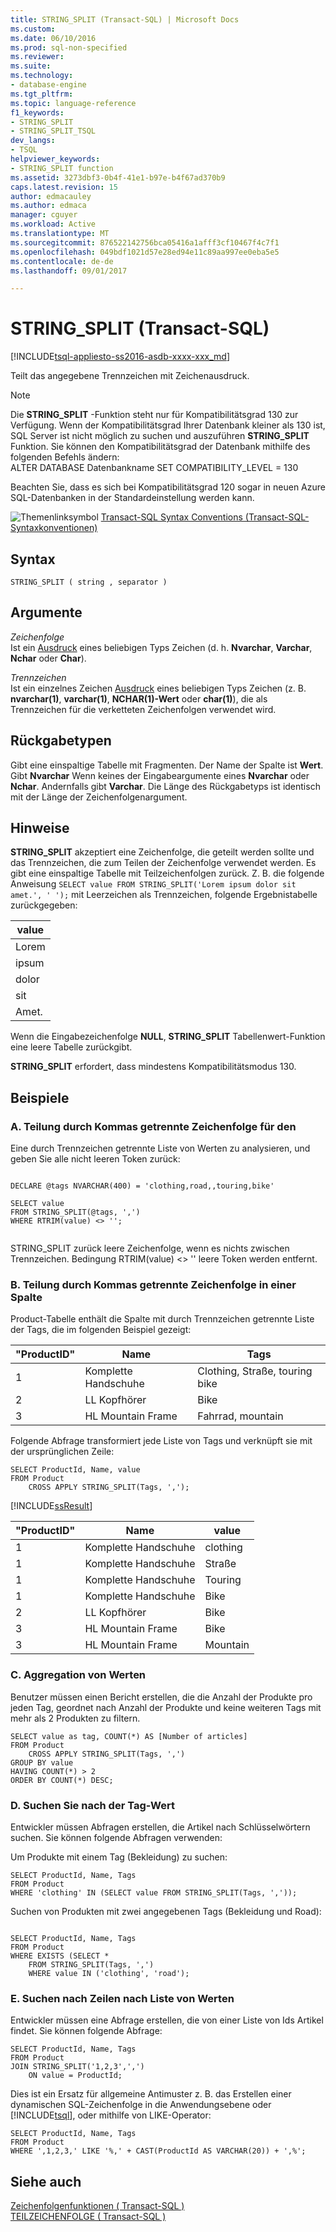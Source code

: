 ```yaml
---
title: STRING_SPLIT (Transact-SQL) | Microsoft Docs
ms.custom: 
ms.date: 06/10/2016
ms.prod: sql-non-specified
ms.reviewer: 
ms.suite: 
ms.technology:
- database-engine
ms.tgt_pltfrm: 
ms.topic: language-reference
f1_keywords:
- STRING_SPLIT
- STRING_SPLIT_TSQL
dev_langs:
- TSQL
helpviewer_keywords:
- STRING_SPLIT function
ms.assetid: 3273dbf3-0b4f-41e1-b97e-b4f67ad370b9
caps.latest.revision: 15
author: edmacauley
ms.author: edmaca
manager: cguyer
ms.workload: Active
ms.translationtype: MT
ms.sourcegitcommit: 876522142756bca05416a1afff3cf10467f4c7f1
ms.openlocfilehash: 049bdf1021d57e28ed94e11c89aa997ee0eba5e5
ms.contentlocale: de-de
ms.lasthandoff: 09/01/2017

---
```

# <a name="stringsplit-transact-sql"></a>STRING_SPLIT (Transact-SQL)
[!INCLUDE[tsql-appliesto-ss2016-asdb-xxxx-xxx_md](../../includes/tsql-appliesto-ss2016-asdb-xxxx-xxx-md.md)]

  Teilt das angegebene Trennzeichen mit Zeichenausdruck.  
  
> [!NOTE]  
>  Die **STRING_SPLIT** -Funktion steht nur für Kompatibilitätsgrad 130 zur Verfügung. Wenn der Kompatibilitätsgrad Ihrer Datenbank kleiner als 130 ist, SQL Server ist nicht möglich zu suchen und auszuführen **STRING_SPLIT** Funktion. Sie können den Kompatibilitätsgrad der Datenbank mithilfe des folgenden Befehls ändern:  
> ALTER DATABASE Datenbankname SET COMPATIBILITY_LEVEL = 130  
>   
>  Beachten Sie, dass es sich bei Kompatibilitätsgrad 120 sogar in neuen Azure SQL-Datenbanken in der Standardeinstellung werden kann.  
  
 ![Themenlinksymbol](../../database-engine/configure-windows/media/topic-link.gif "Topic link icon") [Transact-SQL Syntax Conventions (Transact-SQL-Syntaxkonventionen)](../../t-sql/language-elements/transact-sql-syntax-conventions-transact-sql.md)  
  
## <a name="syntax"></a>Syntax  
  
```  
STRING_SPLIT ( string , separator )  
```  
  
## <a name="arguments"></a>Argumente  
 *Zeichenfolge*  
 Ist ein [Ausdruck](../../t-sql/language-elements/expressions-transact-sql.md) eines beliebigen Typs Zeichen (d. h. **Nvarchar**, **Varchar**, **Nchar** oder **Char**).  
  
 *Trennzeichen*  
 Ist ein einzelnes Zeichen [Ausdruck](../../t-sql/language-elements/expressions-transact-sql.md) eines beliebigen Typs Zeichen (z. B. **nvarchar(1)**, **varchar(1)**, **NCHAR(1)-Wert** oder  **char(1)**), die als Trennzeichen für die verketteten Zeichenfolgen verwendet wird.  
  
## <a name="return-types"></a>Rückgabetypen  
 Gibt eine einspaltige Tabelle mit Fragmenten. Der Name der Spalte ist **Wert**. Gibt **Nvarchar** Wenn keines der Eingabeargumente eines **Nvarchar** oder **Nchar**. Andernfalls gibt **Varchar**. Die Länge des Rückgabetyps ist identisch mit der Länge der Zeichenfolgenargument.  
  
## <a name="remarks"></a>Hinweise  
 **STRING_SPLIT** akzeptiert eine Zeichenfolge, die geteilt werden sollte und das Trennzeichen, die zum Teilen der Zeichenfolge verwendet werden. Es gibt eine einspaltige Tabelle mit Teilzeichenfolgen zurück. Z. B. die folgende Anweisung `SELECT value FROM STRING_SPLIT('Lorem ipsum dolor sit amet.', ' ');` mit Leerzeichen als Trennzeichen, folgende Ergebnistabelle zurückgegeben:  
  
|value|  
|-----------|  
|Lorem|  
|ipsum|  
|dolor|  
|sit|  
|Amet.|  
  
 Wenn die Eingabezeichenfolge **NULL**, **STRING_SPLIT** Tabellenwert-Funktion eine leere Tabelle zurückgibt.  
  
 **STRING_SPLIT** erfordert, dass mindestens Kompatibilitätsmodus 130.  
  
## <a name="examples"></a>Beispiele  
  
### <a name="a-split-comma-separated-value-string"></a>A. Teilung durch Kommas getrennte Zeichenfolge für den  
 Eine durch Trennzeichen getrennte Liste von Werten zu analysieren, und geben Sie alle nicht leeren Token zurück:  
  
```  
  
DECLARE @tags NVARCHAR(400) = 'clothing,road,,touring,bike'  
  
SELECT value  
FROM STRING_SPLIT(@tags, ',')  
WHERE RTRIM(value) <> '';  
  
```  
  
 STRING_SPLIT zurück leere Zeichenfolge, wenn es nichts zwischen Trennzeichen. Bedingung RTRIM(value) <> '' leere Token werden entfernt.  
  
### <a name="b-split-comma-separated-value-string-in-a-column"></a>B. Teilung durch Kommas getrennte Zeichenfolge in einer Spalte  
 Product-Tabelle enthält die Spalte mit durch Trennzeichen getrennte Liste der Tags, die im folgenden Beispiel gezeigt:  
  
|"ProductID"|Name|Tags|  
|---------------|----------|----------|  
|1|Komplette Handschuhe|Clothing, Straße, touring bike|  
|2|LL Kopfhörer|Bike|  
|3|HL Mountain Frame|Fahrrad, mountain|  
  
 Folgende Abfrage transformiert jede Liste von Tags und verknüpft sie mit der ursprünglichen Zeile:  
  
```  
SELECT ProductId, Name, value  
FROM Product  
    CROSS APPLY STRING_SPLIT(Tags, ',');  
```  
  
 [!INCLUDE[ssResult](../../includes/ssresult-md.md)]  
  
|"ProductID"|Name|value|  
|---------------|----------|-----------|  
|1|Komplette Handschuhe|clothing|  
|1|Komplette Handschuhe|Straße|  
|1|Komplette Handschuhe|Touring|  
|1|Komplette Handschuhe|Bike|  
|2|LL Kopfhörer|Bike|  
|3|HL Mountain Frame|Bike|  
|3|HL Mountain Frame|Mountain|  
  
### <a name="c-aggregation-by-values"></a>C. Aggregation von Werten  
 Benutzer müssen einen Bericht erstellen, die die Anzahl der Produkte pro jeden Tag, geordnet nach Anzahl der Produkte und keine weiteren Tags mit mehr als 2 Produkten zu filtern.  
  
```  
SELECT value as tag, COUNT(*) AS [Number of articles]  
FROM Product  
    CROSS APPLY STRING_SPLIT(Tags, ',')  
GROUP BY value  
HAVING COUNT(*) > 2  
ORDER BY COUNT(*) DESC;  
```  
  
### <a name="d-search-by-tag-value"></a>D. Suchen Sie nach der Tag-Wert  
 Entwickler müssen Abfragen erstellen, die Artikel nach Schlüsselwörtern suchen. Sie können folgende Abfragen verwenden:  
  
 Um Produkte mit einem Tag (Bekleidung) zu suchen:  
  
```  
SELECT ProductId, Name, Tags  
FROM Product  
WHERE 'clothing' IN (SELECT value FROM STRING_SPLIT(Tags, ','));  
```  
  
 Suchen von Produkten mit zwei angegebenen Tags (Bekleidung und Road):  
  
```  
  
SELECT ProductId, Name, Tags  
FROM Product  
WHERE EXISTS (SELECT *  
    FROM STRING_SPLIT(Tags, ',')  
    WHERE value IN ('clothing', 'road');  
```  
  
### <a name="e-find-rows-by-list-of-values"></a>E. Suchen nach Zeilen nach Liste von Werten  
 Entwickler müssen eine Abfrage erstellen, die von einer Liste von Ids Artikel findet. Sie können folgende Abfrage:  
  
```  
SELECT ProductId, Name, Tags  
FROM Product  
JOIN STRING_SPLIT('1,2,3',',')   
    ON value = ProductId;  
```  
  
 Dies ist ein Ersatz für allgemeine Antimuster z. B. das Erstellen einer dynamischen SQL-Zeichenfolge in die Anwendungsebene oder [!INCLUDE[tsql](../../includes/tsql-md.md)], oder mithilfe von LIKE-Operator:  
  
```  
SELECT ProductId, Name, Tags  
FROM Product  
WHERE ',1,2,3,' LIKE '%,' + CAST(ProductId AS VARCHAR(20)) + ',%';  
```  
  
## <a name="see-also"></a>Siehe auch  
 [Zeichenfolgenfunktionen &#40; Transact-SQL &#41;](../../t-sql/functions/string-functions-transact-sql.md)   
 [TEILZEICHENFOLGE &#40; Transact-SQL &#41;](../../t-sql/functions/substring-transact-sql.md)  
  
  

